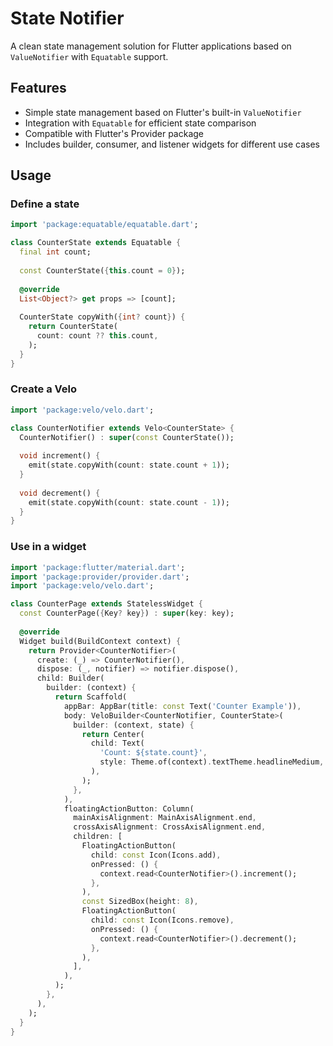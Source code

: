 # State Notifier

A clean state management solution for Flutter applications based on `ValueNotifier` with `Equatable` support.

## Features

- Simple state management based on Flutter's built-in `ValueNotifier`
- Integration with `Equatable` for efficient state comparison
- Compatible with Flutter's Provider package
- Includes builder, consumer, and listener widgets for different use cases

## Usage

### Define a state

```dart
import 'package:equatable/equatable.dart';

class CounterState extends Equatable {
  final int count;
  
  const CounterState({this.count = 0});
  
  @override
  List<Object?> get props => [count];
  
  CounterState copyWith({int? count}) {
    return CounterState(
      count: count ?? this.count,
    );
  }
}
```

### Create a Velo

```dart
import 'package:velo/velo.dart';

class CounterNotifier extends Velo<CounterState> {
  CounterNotifier() : super(const CounterState());
  
  void increment() {
    emit(state.copyWith(count: state.count + 1));
  }
  
  void decrement() {
    emit(state.copyWith(count: state.count - 1));
  }
}
```

### Use in a widget

```dart
import 'package:flutter/material.dart';
import 'package:provider/provider.dart';
import 'package:velo/velo.dart';

class CounterPage extends StatelessWidget {
  const CounterPage({Key? key}) : super(key: key);
  
  @override
  Widget build(BuildContext context) {
    return Provider<CounterNotifier>(
      create: (_) => CounterNotifier(),
      dispose: (_, notifier) => notifier.dispose(),
      child: Builder(
        builder: (context) {
          return Scaffold(
            appBar: AppBar(title: const Text('Counter Example')),
            body: VeloBuilder<CounterNotifier, CounterState>(
              builder: (context, state) {
                return Center(
                  child: Text(
                    'Count: ${state.count}',
                    style: Theme.of(context).textTheme.headlineMedium,
                  ),
                );
              },
            ),
            floatingActionButton: Column(
              mainAxisAlignment: MainAxisAlignment.end,
              crossAxisAlignment: CrossAxisAlignment.end,
              children: [
                FloatingActionButton(
                  child: const Icon(Icons.add),
                  onPressed: () {
                    context.read<CounterNotifier>().increment();
                  },
                ),
                const SizedBox(height: 8),
                FloatingActionButton(
                  child: const Icon(Icons.remove),
                  onPressed: () {
                    context.read<CounterNotifier>().decrement();
                  },
                ),
              ],
            ),
          );
        },
      ),
    );
  }
}
```
